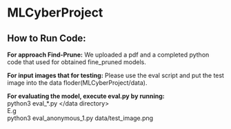 # MLCyberProject















## How to Run Code:

**For approach Find-Prune:** We uploaded a pdf and a completed python code that used for obtained fine_pruned models.

**For input images that for testing:** Please use the eval script and put the test image into the data floder(MLCyberProject/data).

**For evaluating the model, execute eval.py by running:**  
python3 eval_*.py </data directory>  
E.g  
python3 eval_anonymous_1.py data/test_image.png
